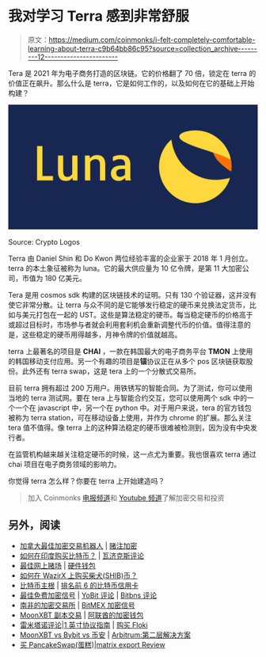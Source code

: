 # 我对学习 Terra 感到非常舒服

> 原文：<https://medium.com/coinmonks/i-felt-completely-comfortable-learning-about-terra-c9b64bb86c95?source=collection_archive---------12----------------------->

Tera 是 2021 年为电子商务打造的区块链。它的价格翻了 70 倍，锁定在 terra 的价值正在飙升。那么什么是 terra，它是如何工作的，以及如何在它的基础上开始构建？

![](img/41c57b99977fa0c90d7c9448922d5813.png)

Source: Crypto Logos

Terra 由 Daniel Shin 和 Do Kwon 两位经验丰富的企业家于 2018 年 1 月创立。terra 的本土象征被称为 luna。它的最大供应量为 10 亿令牌，是第 11 大加密公司，市值为 180 亿美元。

Tera 是用 cosmos sdk 构建的区块链技术的证明。只有 130 个验证器，这并没有使它非常分散。让 terra 与众不同的是它能够发行稳定的硬币来兑换法定货币，比如与美元打包在一起的 UST。这些是算法稳定的硬币。每当稳定硬币的价格高于或超过目标时，市场参与者就会利用套利机会重新调整代币的价值。值得注意的是，这些稳定的硬币用得越多，月神令牌的价值就越高。

terra 上最著名的项目是 **CHAI** ，一款在韩国最大的电子商务平台 **TMON** 上使用的韩国移动支付应用。另一个有趣的项目是**锚**协议正在从多个 pos 区块链获取股份。此外还有 terra swap，这是 tera 上的一个分散式交易所。

目前 terra 拥有超过 200 万用户。用铁锈写的智能合同。为了测试，你可以使用当地的 terra 测试网。要在 tera 上与智能合约交互，您可以使用两个 sdk 中的一个一个在 javascript 中，另一个在 python 中。对于用户来说，tera 的官方钱包被称为 terra station，可在移动设备上使用，并作为 chrome 的扩展。那么关注 tera 值不值得。像 terra 上的这种算法稳定的硬币很难被检测到，因为没有中央发行者。

在监管机构越来越关注稳定硬币的时候，这一点尤为重要。我也很喜欢 terra 通过 chai 项目在电子商务领域的影响力。

你觉得 terra 怎么样？你要在 terra 上开始建造吗？

> 加入 Coinmonks [电报频道](https://t.me/coincodecap)和 [Youtube 频道](https://www.youtube.com/c/coinmonks/videos)了解加密交易和投资

## 另外，阅读

*   [加拿大最佳加密交易机器人](https://blog.coincodecap.com/5-best-crypto-trading-bots-in-canada) | [赌注加密](https://blog.coincodecap.com/staking-crypto)
*   [如何在印度购买比特币？](/coinmonks/buy-bitcoin-in-india-feb50ddfef94) | [瓦济克斯评论](/coinmonks/wazirx-review-5c811b074f5b)
*   [最佳网上赌场](https://blog.coincodecap.com/best-online-casinos) | [硬件钱包](/coinmonks/hardware-wallets-dfa1211730c6)
*   [如何在 WazirX 上购买柴犬(SHIB)币？](https://blog.coincodecap.com/buy-shiba-wazirx)
*   [比特币主根](https://blog.coincodecap.com/bitcoin-taproot) | [排名前 6 的比特币信用卡](/coinmonks/bitcoin-credit-card-bc8ab6f377c6)
*   [最佳免费加密信号](https://blog.coincodecap.com/free-crypto-signals) | [YoBit 评论](/coinmonks/yobit-review-175464162c62) | [Bitbns 评论](/coinmonks/bitbns-review-38256a07e161)
*   [南非的加密交易所](https://blog.coincodecap.com/crypto-exchanges-in-south-africa) | [BitMEX 加密信号](https://blog.coincodecap.com/bitmex-crypto-signals)
*   [MoonXBT 副本交易](https://blog.coincodecap.com/moonxbt-copy-trading) | [阿联酋的加密钱包](https://blog.coincodecap.com/crypto-wallets-in-uae)
*   [雷米塔诺评论](https://blog.coincodecap.com/remitano-review)|[1 英寸协议指南](https://blog.coincodecap.com/1inch) | [购买 Floki](https://blog.coincodecap.com/buy-floki-inu-token)
*   [MoonXBT vs Bybit vs 币安](https://blog.coincodecap.com/bybit-binance-moonxbt) | [Arbitrum:第二层解决方案](https://blog.coincodecap.com/arbitrum)
*   [买 PancakeSwap(蛋糕)](https://blog.coincodecap.com/buy-pancakeswap)|[matrix export Review](https://blog.coincodecap.com/matrixport-review)
